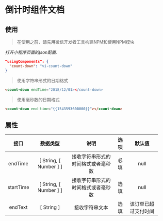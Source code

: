 # 倒计时组件文档

## 使用

> 在使用之前，请先用微信开发者工具构建NPM和使用NPM模块

*打开小程序页面的json配置.*

```json
"usingComponents": {
  "count-down": "vi-count-down" 
}
```

> 使用字符串形式的日期格式

```HTML
<count-down endTime="2018/12/01></count-down>
```

> 使用毫秒数的日期格式

```HTML
<count-down end-time="{{1543593600000}}"></count-down>
```

## 属性

| 接口 | 数据类型 | 说明 | 选项 | 默认值 |
| :--: | :--: | :--: | :--: | :--: |
| endTime | [ String, [ Number ] ] | 接收字符串形式的时间格式或者毫秒数 | 必填 | null |
| startTime | [ String, [ Number ] ] | 接收字符串形式的时间格式或者毫秒数 | 选填 | null |
| endText | [ String ] | 接收字符串文本 | 选填 | 该订单已超过支付时间 |